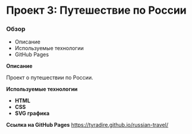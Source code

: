 # Проект 3: Путешествие по России

### Обзор
* Описание
* Используемые технологии
* GitHub Pages

**Описание**

Проект о путешествии по России.

**Используемые технологии**
* **HTML** 
* **CSS**
* **SVG графика**

**Ссылка на GitHub Pages**
https://tyradire.github.io/russian-travel/
